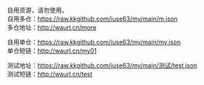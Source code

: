 自用资源，请勿使用。<br>
自用多仓：https://raw.kkgithub.com/iuse63/my/main/m.json<br>
多仓地址：http://waurl.cn/more<br>

自用单仓：https://raw.kkgithub.com/iuse63/my/main/my.json<br>
单仓短链：http://waurl.cn/my01<br>

测试地址：https://raw.kkgithub.com/iuse63/my/main/测试/test.json<br>
测试短链：http://waurl.cn/test<br>



